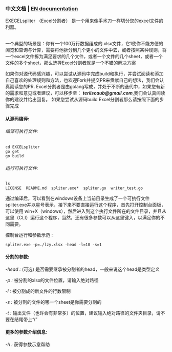 ### **中文文档** | [EN documentation](../README.md)

EXECELspliter （Excel分割者） 是一个用来像手术刀一样切分您的excel文件的利器。

 <Br> 一个典型的场景是：你有一个100万行数据组成的.xlsx文件，它1使你不能方便的阅览和查询与计算，需要将他拆分到几个更小的文件中去，或者按照某种规则，将一个excel文件拆为满足要求的几个文件，或者一个文件的几个sheet，或者一个文件的多个sheet，那么选择Excel分割者就是一个不错的解决方案  <Br/>

如果你对源代码感兴趣，可以尝试从源码中完成build和执行，并尝试阅读和添加自己喜欢的处理规则和方法，也欢迎Fork并提交PR来贡献自己的想法，我们会认真阅读您的PR.
Excel分割者是由golang写成，并处于不断的迭代中，如果您有新的需求和意见或者建议，可以移步至： **_terilscaub@gmail.com_**,我们会认真阅读你的建议并给出回复。
如果您尝试从源码build Excel分割者那么请按照下面的步骤完成


#### 从源码编译:
###### 编译可执行文件:
```apple js
cd EXCELspliter
go get
go build
```
###### 运行可执行文件:
```apple js
ls
LICENSE  README.md  spliter.exe*  spliter.go  writer_test.go
```
通过编译后，可以看到在windows设备上当前目录生成了一个可执行文件spliter.exe并以星号表示，接下来不要直接运行这个程序，首先打开控制台面板，可以使用 win+X（windows），然后进入到这个执行文件所在的文件目录，并且从这里（CLI）运行这个程序，当然，还有很多参数可以从这里键入，以满足你的不同需要。

控制台运行和参数示范 :

```apple js
spliter.exe -p=./lzy.xlsx -head -l=10 -s=1
```

#### 分割的参数:

_-head :_ (可选) 是否需要继承被分割者的head，一般来说这个head是类型定义

_-p :_ 被分割的xlsx的文件位置，请输入绝对路径

_-l :_ 被分割成的新文件的行数限制

_-s :_ 被分割的文件的哪一个sheet是你需要分割的

_-t :_ 输出文件（也许会有非常多）的位置，建议输入绝对路径的文件夹目录，请不要在结尾带上“/”

#### 更多的参数介绍信息:

_-h :_ 获得参数示意帮助
